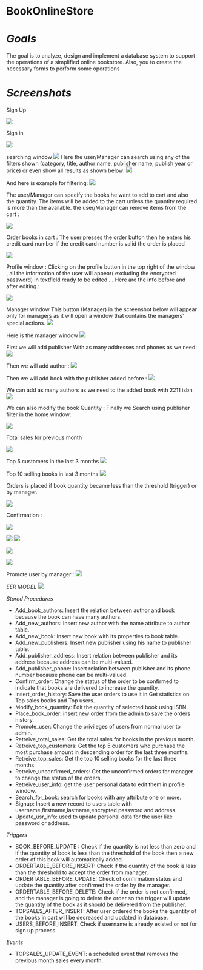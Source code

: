 # BookOnlineStore
# *Goals*

The goal is to analyze, design and implement a database system
to support the operations of a simplified online bookstore.
Also, you to create the necessary forms to perform some operations

# *Screenshots*

Sign Up

![](/imgs/signup.PNG)

Sign in

![](/imgs/signin.PNG)

searching window 
![](/imgs/1.PNG)
Here the user/Manager can search using any of the filters shown 
(category, title, author name, publisher name, publish year or price) or even show all results as shown below:
![](/imgs/2.PNG)

And here is example for filtering:
![](/imgs/3.PNG)

The user/Manager can specify the books he want to add to cart and also the quantity.
The items will be added to the cart unless the quantity required is more than the available.
the user/Manager can remove items from the cart  :

![](/imgs/4.PNG)



Order books in cart :
The user presses the order button then he enters his credit card number
if the credit card number is valid the order is placed

![](/imgs/5.PNG)


Profile window :
Clicking on the profile button in the top right of the window , all the information of the user will appear( excluding the encrypted password) in textfield ready to be edited …
Here are the info before and after editing :

![](/imgs/6.PNG)


Manager window
This button (Manager) in the screenshot below will appear only for managers as it will open a window that contains the managers’ special actions. 
![](/imgs/7.PNG)

Here is the manager window
![](/imgs/8.PNG)

First we will add publisher With as many addresses and phones as we need:
![](/imgs/9.PNG)

Then we will add author :
![](/imgs/10.PNG)

Then we will add book with the publisher added before :
![](/imgs/11.PNG)





We can add as many authors as we need to the added book with 2211 isbn
![](/imgs/12.PNG)

We can also modify the book Quantity :
Finally we Search using publisher filter in the home window:

![](/imgs/13.PNG)



Total sales for previous month

![](/imgs/14.PNG)

Top 5 customers in the last 3 months
![](/imgs/15.PNG)



Top 10 selling books in last 3 months
![](/imgs/16.PNG)


Orders is placed  if book quantity became less than the threshold (trigger) or by manager.

![](/imgs/17.PNG)









Confirmation :

![](/imgs/18.PNG)

![](/imgs/19.PNG)
![](/imgs/20.PNG)

![](/imgs/21.PNG)


![](/imgs/22.PNG)





Promote user by manager :
![](/imgs/23.PNG)

*EER MODEL*
![](/imgs/eer.PNG)

*Stored Procedures*

- Add_book_authors: Insert the relation between author and book because the book can have many authors.
- Add_new_authors: Insert new author with the name attribute to author table. 
- Add_new_book: Insert new book with its properties to book table.
- Add_new_publishers: Insert new publisher using his name to publisher table. 
- Add_publisher_address: Insert relation between publisher and its address because address can be multi-valued.
- Add_publisher_phone: Insert relation between publisher and its phone number because phone can be multi-valued.
- Confirm_order: Change the status of the order to be confirmed to indicate that books are delivered to increase the quantity.
- Insert_order_history: Save the user orders to use it in Get statistics on Top sales books and Top users.
- Modify_book_quantity: Edit the quantity of selected book using ISBN.
- Place_book_order:  insert new order from the admin to save the orders history.
- Promote_user: Change the privileges of users from normal user to admin. 
- Retreive_total_sales: Get the total sales for books in the previous month.
- Retreive_top_customers: Get the top 5 customers who purchase the most purchase amount in descending order for the last three months.
- Retreive_top_sales: Get the top 10 selling books for the last three months.
- Retreive_unconfirmed_orders: Get the unconfirmed orders for manager to change the status of the orders.
- Retreive_user_info: get the user personal data to edit them in profile window.
- Search_for_book: search for books with any attribute one or more.
- Signup: Insert a new record to users table with username,firstname,lastname,encrypted password and address.
- Update_usr_info: used to update personal data for the user like password or address.

*Triggers*


- BOOK_BEFORE_UPDATE : Check if the quantity is not less than zero and if the quantity of book is less than the threshold of the book then a new order of this book will automatically added.
- ORDERTABLE_BEFORE_INSERT: Check if the quantity of the book is less than the threshold to accept the order from manager.
- ORDERTABLE_BEFORE_UPDATE: Check of confirmation status and update the quantity after confirmed the order by the manager.
- ORDERTABLE_BEFORE_DELETE: Check if the order is not confirmed, and the manager is going to  delete the order so the trigger will update the quantity of the book as it should be delivered from the publisher. 
- TOPSALES_AFTER_INSERT: After user ordered the books the quantity of the books in cart will be decreased and updated in database. 
- USERS_BEFORE_INSERT: Check if username is already existed or not for sign up process. 

*Events*
- TOPSALES_UPDATE_EVENT: a scheduled event that removes the previous month sales every month.
